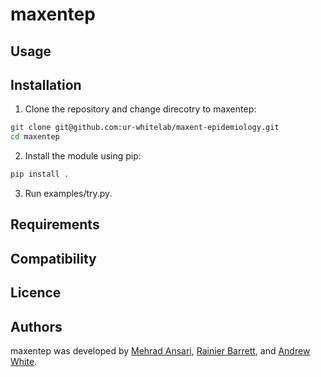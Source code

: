 maxentep
========

Usage
-----

Installation
------------
1. Clone the repository and change direcotry to maxentep:
```bash
git clone git@github.com:ur-whitelab/maxent-epidemiology.git
cd maxentep
```

2. Install the module using pip:
```bash
pip install .
```
3. Run examples/try.py.

Requirements
------------

Compatibility
-------------

Licence
-------

Authors
-------

maxentep was developed by [Mehrad Ansari](Mehrad.ansari@rochester.edu), [Rainier Barrett](rbarret8@ur.rochester.edu), and [Andrew White](andrew.white@rochester.edu).
